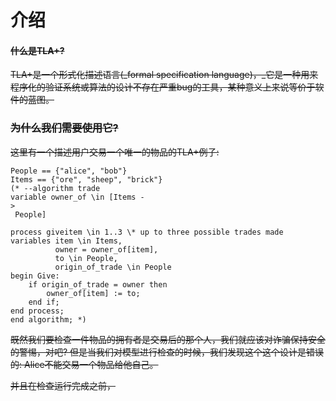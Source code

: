 # 介绍

#### ~~什么是TLA+?~~

~~TLA+是一个形式化描述语言\(\_formal specification language\)，\_它是一种用来程序化的验证系统或算法的设计不存在严重bug的工具，某种意义上来说等价于软件的蓝图。~~

### ~~为什么我们需要使用它?~~

~~这里有一个描述用户交易一个唯一的物品的TLA+例子:~~

```
People == {"alice", "bob"}
Items == {"ore", "sheep", "brick"}
(* --algorithm trade
variable owner_of \in [Items -
>
 People]

process giveitem \in 1..3 \* up to three possible trades made
variables item \in Items, 
          owner = owner_of[item], 
          to \in People,
          origin_of_trade \in People
begin Give:
    if origin_of_trade = owner then 
        owner_of[item] := to;
    end if;
end process;
end algorithm; *)

```

~~既然我们要检查一件物品的拥有者是交易后的那个人，我们就应该对诈骗保持安全的警惕，对吧? 但是当我们对模型进行检查的时候，我们发现这个这个设计是错误的: Alice不能交易一个物品给他自己。~~

~~并且在检查运行完成之前，~~

